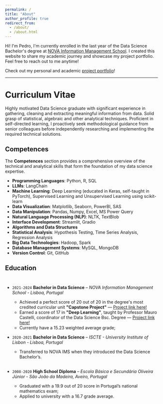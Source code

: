 ```yaml
---
permalink: /
title: "About"
author_profile: true
redirect_from: 
  - /about/
  - /about.html
---
```



Hi! I'm Pedro, I'm currently enrolled in the last year of the Data Science Bachelor's 
degree at [NOVA Information Management School](https://www.novaims.unl.pt/). 
I created this website to share my academic journey and showcase my project portfolio. 
Feel free to reach out to me anytime!

Check out my personal and academic [project portfolio](https://pedro-bonifacio.github.io/portfolio/)!

---

# Curriculum Vitae<br/>

Highly motivated Data Science graduate with significant experience in
gathering, cleaning and extracting meaningful information from data.
Solid grasp of statistical, algebraic and other analytical techniques.
Proficient in self-directed learning, I proactively seek methodological
guidance from senior colleagues before independently researching and
implementing the required technical solutions.
  

## Competences<br/>

The **Competences** section provides a comprehensive overview of the technical and 
analytical skills that form the foundation of my data science expertise. <br/>

- **Programming Languages**: Python, R, SQL
- **LLMs**: LangChain
- **Machine Learning**: Deep Learning (educated in Keras, self-taught in PyTorch), Supervised Learning and Unsupervised Learning using scikit-learn
- **Data Visualization**: Matplotlib, Seaborn, PowerBI, SAS
- **Data Manipulation**: Pandas, Numpy, Excel, MS Power Query
- **Natural Language Processing (NLP)**: NLTK, TextBlob
- **Interface Development**: Streamlit, Gradio
- **Algorithms and Data Structures**
- **Statistical Analysis**: Hypothesis Testing, Time Series Analysis, Regression Analysis
- **Big Data Technologies**: Hadoop, Spark
- **Database Management Systems**: MySQL, MongoDB
- **Version Control**: Git, GitHub
  
## Education<br/><br/>

* `2021-2024` **Bachelor in Data Science** – *NOVA Information Management School - Lisboa, Portugal*
  * Achieved a perfect score of 20 out of 20 in the degree's most credited curricular unit **"Capstone Project"** — [Project link here!](https://pedro-bonifacio.github.io/portfolio/portfolio-3/)
  * Earned a score of 17 in **"Deep Learning"**, taught by Professor Mauro Castelli, coordinator of the Data Science Bsc. Degree — [Project link here!](https://pedro-bonifacio.github.io/portfolio/portfolio-2/)
  * Currently have a 15.23 weighted average grade;<br/>

  
* `2020-2021` **Bachelor in Data Science** – *ISCTE - University Institute of Lisbon - Lisboa, Portugal*
  * Transferred to NOVA IMS when they introduced the Data Science Bachelor’s.<br/><br/>

* `2008-2020` **High School Diploma** – *Escola Básica e Secundária Oliveira Júnior - São João da Madeira, Aveiro, Portugal*

  * Graduated with a 19.9 out of 20 score in Portugal’s national mathematics exam;
  * Applied to university with a 16.7 grade average.<br/><br/>

